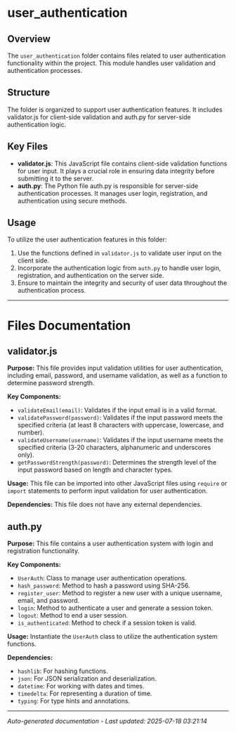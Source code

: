 # user_authentication

## Overview
The `user_authentication` folder contains files related to user authentication functionality within the project. This module handles user validation and authentication processes.

## Structure
The folder is organized to support user authentication features. It includes validator.js for client-side validation and auth.py for server-side authentication logic.

## Key Files
- **validator.js**: This JavaScript file contains client-side validation functions for user input. It plays a crucial role in ensuring data integrity before submitting it to the server.
- **auth.py**: The Python file auth.py is responsible for server-side authentication processes. It manages user login, registration, and authentication using secure methods.

## Usage
To utilize the user authentication features in this folder:
1. Use the functions defined in `validator.js` to validate user input on the client side.
2. Incorporate the authentication logic from `auth.py` to handle user login, registration, and authentication on the server side.
3. Ensure to maintain the integrity and security of user data throughout the authentication process.

---

# Files Documentation

## validator.js

**Purpose:** This file provides input validation utilities for user authentication, including email, password, and username validation, as well as a function to determine password strength.

**Key Components:**
- `validateEmail(email)`: Validates if the input email is in a valid format.
- `validatePassword(password)`: Validates if the input password meets the specified criteria (at least 8 characters with uppercase, lowercase, and number).
- `validateUsername(username)`: Validates if the input username meets the specified criteria (3-20 characters, alphanumeric and underscores only).
- `getPasswordStrength(password)`: Determines the strength level of the input password based on length and character types.

**Usage:** This file can be imported into other JavaScript files using `require` or `import` statements to perform input validation for user authentication.

**Dependencies:** This file does not have any external dependencies.

## auth.py

**Purpose:** This file contains a user authentication system with login and registration functionality.

**Key Components:**
- `UserAuth`: Class to manage user authentication operations.
- `hash_password`: Method to hash a password using SHA-256.
- `register_user`: Method to register a new user with a unique username, email, and password.
- `login`: Method to authenticate a user and generate a session token.
- `logout`: Method to end a user session.
- `is_authenticated`: Method to check if a session token is valid.

**Usage:** Instantiate the `UserAuth` class to utilize the authentication system functions.

**Dependencies:** 
- `hashlib`: For hashing functions.
- `json`: For JSON serialization and deserialization.
- `datetime`: For working with dates and times.
- `timedelta`: For representing a duration of time.
- `typing`: For type hints and annotations.

---
*Auto-generated documentation - Last updated: 2025-07-18 03:21:14*
